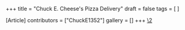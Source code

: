 +++
title = "Chuck E. Cheese's Pizza Delivery"
draft = false
tags = [ ]

[Article]
contributors = ["ChuckE1352"]
gallery = []
+++
[\2](\1)